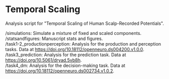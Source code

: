 # Temporal Scaling

Analysis script for "Temporal Scaling of Human Scalp-Recorded Potentials".

/simulations: Simulate a mixture of fixed and scaled components.  
/statsandfigures: Manuscript stats and figures.  
/task1-2_productionperception: Analysis for the production and perception tasks. Data at https://doi.org/10.18112/openneuro.ds004200.v1.0.0. 
/task3_prediction: Analysis for the prediction task. Data at https://doi.org/10.5061/dryad.5vb8h.  
/task4_dm: Analysis for the decision-making task. Data at https://doi.org/10.18112/openneuro.ds002734.v1.0.2.  
